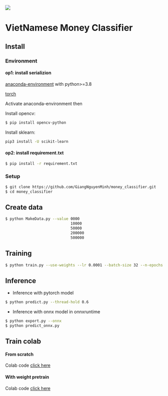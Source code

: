 ![](https://vaytienaz.com/wp-content/uploads/2020/10/me%CC%A3%CC%82nh-gia%CC%81-tie%CC%82%CC%80n-vie%CC%A3%CC%82t-nam.jpg)
# VietNamese Money Classifier

## Install 
### Environment
#### op1: install serializion
[anaconda-environment](https://www.anaconda.com/products/individual) with python>=3.8


[torch](https://pytorch.org/)


Activate anaconda-environment then


Install opencv: 
```bash
$ pip install opencv-python
```


Install sklearn: 
```bash
pip3 install -U scikit-learn
```
#### op2: install requirement.txt
```bash
$ pip install -r requirement.txt
```
### Setup 
```bash
$ git clone https://github.com/GiangNguyenMinh/money_classifier.git
$ cd money_classifier
```

## Create data
```bash
$ python MakeData.py --value 0000
                             10000
                             50000
                             200000
                             500000
```
## Training
```bash
$ python train.py --use-weights --lr 0.0001 --batch-size 32 --n-epochs 100 --n-worker 16
```

## Inference
* Inference with pytorch model
```bash
$ python predict.py --thread-hold 0.6
```
* Inference with onnx model in onnxruntime
```bash
$ python export.py --onnx
$ python predict_onnx.py
```

## Train colab
#### From scratch
Colab code [click here](https://colab.research.google.com/drive/15aTHA5HJFVxIv1HLv3zdQu1sqbvCsa3b?usp=sharing)
#### With weight pretrain
Colab code [click here](https://colab.research.google.com/drive/1p3PH9AuupS4HRhVIDpc_hGSiZg6L3T6K?usp=sharing)